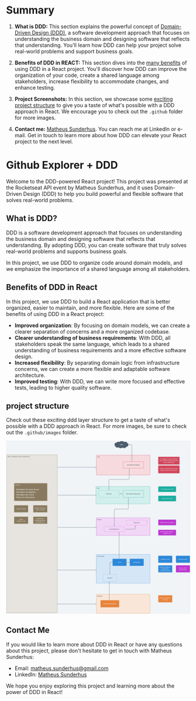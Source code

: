 # Summary

1. **What is DDD:** This section explains the powerful concept of [Domain-Driven Design (DDD)](#what-is-ddd), a software development approach that focuses on understanding the business domain and designing software that reflects that understanding. You'll learn how DDD can help your project solve real-world problems and support business goals.

2. **Benefits of DDD in REACT:** This section dives into the [many benefits](#benefits-of-ddd-in-react) of using DDD in a React project. You'll discover how DDD can improve the organization of your code, create a shared language among stakeholders, increase flexibility to accommodate changes, and enhance testing.

3. **Project Screenshots:** In this section, we showcase some [exciting project structure](#project-structure) to give you a taste of what's possible with a DDD approach in React. We encourage you to check out the `.github` folder for more images.

4. **Contact me:** [Matheus Sunderhus](#contact-me). You can reach me at LinkedIn or e-mail. Get in touch to learn more about how DDD can elevate your React project to the next level.

# Github Explorer + DDD

Welcome to the DDD-powered React project! This project was presented at the Rocketseat API event by Matheus Sunderhus, and it uses Domain-Driven Design (DDD) to help you build powerful and flexible software that solves real-world problems.

## What is DDD?

DDD is a software development approach that focuses on understanding the business domain and designing software that reflects that understanding. By adopting DDD, you can create software that truly solves real-world problems and supports business goals.

In this project, we use DDD to organize code around domain models, and we emphasize the importance of a shared language among all stakeholders.

## Benefits of DDD in React

In this project, we use DDD to build a React application that is better organized, easier to maintain, and more flexible. Here are some of the benefits of using DDD in a React project:

- **Improved organization**: By focusing on domain models, we can create a clearer separation of concerns and a more organized codebase.
- **Clearer understanding of business requirements**: With DDD, all stakeholders speak the same language, which leads to a shared understanding of business requirements and a more effective software design.
- **Increased flexibility**: By separating domain logic from infrastructure concerns, we can create a more flexible and adaptable software architecture.
- **Improved testing**: With DDD, we can write more focused and effective tests, leading to higher quality software.

## project structure

Check out these exciting ddd layer structure to get a taste of what's possible with a DDD approach in React. For more images, be sure to check out the `.github/images` folder.

![Screenshot 1](./.github/images/ddd-layers.png)

## Contact Me

If you would like to learn more about DDD in React or have any questions about this project, please don't hesitate to get in touch with Matheus Sunderhus:

- Email: [matheus.sunderhus@gmail.com](mailto:matheus.sunderhus@gmail.com)
- LinkedIn: [Matheus Sunderhus](https://www.linkedin.com/in/matheus-sunderhus/)

We hope you enjoy exploring this project and learning more about the power of DDD in React!

